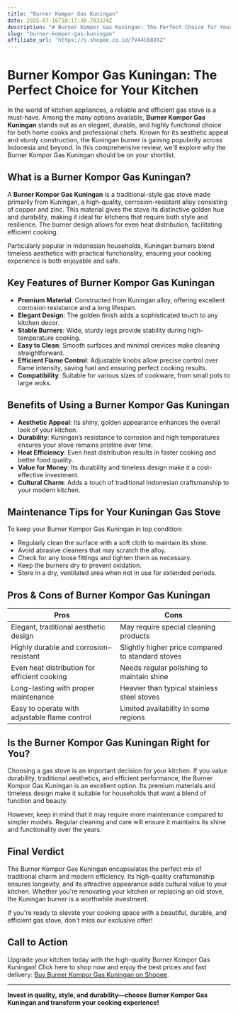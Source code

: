 ```yaml
---
title: "Burner Kompor Gas Kuningan"
date: 2025-07-16T18:17:30.783324Z
description: "# Burner Kompor Gas Kuningan: The Perfect Choice for Your Kitchen..."
slug: "burner-kompor-gas-kuningan"
affiliate_url: "https://s.shopee.co.id/7V44C68VX2"
---
```

# Burner Kompor Gas Kuningan: The Perfect Choice for Your Kitchen

In the world of kitchen appliances, a reliable and efficient gas stove is a must-have. Among the many options available, **Burner Kompor Gas Kuningan** stands out as an elegant, durable, and highly functional choice for both home cooks and professional chefs. Known for its aesthetic appeal and sturdy construction, the Kuningan burner is gaining popularity across Indonesia and beyond. In this comprehensive review, we'll explore why the Burner Kompor Gas Kuningan should be on your shortlist.

## What is a Burner Kompor Gas Kuningan?

A **Burner Kompor Gas Kuningan** is a traditional-style gas stove made primarily from Kuningan, a high-quality, corrosion-resistant alloy consisting of copper and zinc. This material gives the stove its distinctive golden hue and durability, making it ideal for kitchens that require both style and resilience. The burner design allows for even heat distribution, facilitating efficient cooking.

Particularly popular in Indonesian households, Kuningan burners blend timeless aesthetics with practical functionality, ensuring your cooking experience is both enjoyable and safe.

## Key Features of Burner Kompor Gas Kuningan

- **Premium Material**: Constructed from Kuningan alloy, offering excellent corrosion resistance and a long lifespan.
- **Elegant Design**: The golden finish adds a sophisticated touch to any kitchen decor.
- **Stable Burners**: Wide, sturdy legs provide stability during high-temperature cooking.
- **Easy to Clean**: Smooth surfaces and minimal crevices make cleaning straightforward.
- **Efficient Flame Control**: Adjustable knobs allow precise control over flame intensity, saving fuel and ensuring perfect cooking results.
- **Compatibility**: Suitable for various sizes of cookware, from small pots to large woks.

## Benefits of Using a Burner Kompor Gas Kuningan

- **Aesthetic Appeal**: Its shiny, golden appearance enhances the overall look of your kitchen.
- **Durability**: Kuningan’s resistance to corrosion and high temperatures ensures your stove remains pristine over time.
- **Heat Efficiency**: Even heat distribution results in faster cooking and better food quality.
- **Value for Money**: Its durability and timeless design make it a cost-effective investment.
- **Cultural Charm**: Adds a touch of traditional Indonesian craftsmanship to your modern kitchen.

## Maintenance Tips for Your Kuningan Gas Stove

To keep your Burner Kompor Gas Kuningan in top condition:

- Regularly clean the surface with a soft cloth to maintain its shine.
- Avoid abrasive cleaners that may scratch the alloy.
- Check for any loose fittings and tighten them as necessary.
- Keep the burners dry to prevent oxidation.
- Store in a dry, ventilated area when not in use for extended periods.

## Pros & Cons of Burner Kompor Gas Kuningan

| Pros                                                | Cons                                                |
|-----------------------------------------------------|-----------------------------------------------------|
| Elegant, traditional aesthetic design             | May require special cleaning products            |
| Highly durable and corrosion-resistant            | Slightly higher price compared to standard stoves|
| Even heat distribution for efficient cooking      | Needs regular polishing to maintain shine     |
| Long-lasting with proper maintenance              | Heavier than typical stainless steel stoves    |
| Easy to operate with adjustable flame control     | Limited availability in some regions           |

## Is the Burner Kompor Gas Kuningan Right for You?

Choosing a gas stove is an important decision for your kitchen. If you value durability, traditional aesthetics, and efficient performance, the Burner Kompor Gas Kuningan is an excellent option. Its premium materials and timeless design make it suitable for households that want a blend of function and beauty.

However, keep in mind that it may require more maintenance compared to simpler models. Regular cleaning and care will ensure it maintains its shine and functionality over the years.

## Final Verdict

The Burner Kompor Gas Kuningan encapsulates the perfect mix of traditional charm and modern efficiency. Its high-quality craftsmanship ensures longevity, and its attractive appearance adds cultural value to your kitchen. Whether you're renovating your kitchen or replacing an old stove, the Kuningan burner is a worthwhile investment.

If you're ready to elevate your cooking space with a beautiful, durable, and efficient gas stove, don't miss our exclusive offer!

## Call to Action

Upgrade your kitchen today with the high-quality Burner Kompor Gas Kuningan! Click here to shop now and enjoy the best prices and fast delivery: [Buy Burner Kompor Gas Kuningan on Shopee](https://s.shopee.co.id/7V44C68VX2).

---

**Invest in quality, style, and durability—choose Burner Kompor Gas Kuningan and transform your cooking experience!**